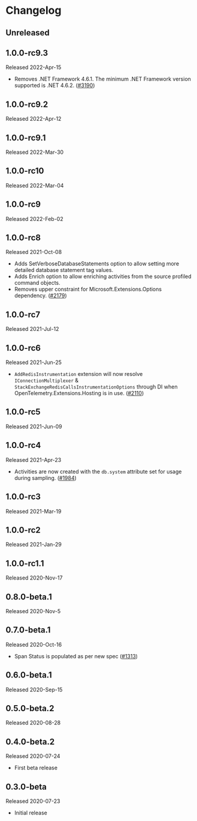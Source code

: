 # Changelog

## Unreleased

## 1.0.0-rc9.3

Released 2022-Apr-15

* Removes .NET Framework 4.6.1. The minimum .NET Framework
  version supported is .NET 4.6.2. ([#3190](https://github.com/open-telemetry/opentelemetry-dotnet/issues/3190))

## 1.0.0-rc9.2

Released 2022-Apr-12

## 1.0.0-rc9.1

Released 2022-Mar-30

## 1.0.0-rc10

Released 2022-Mar-04

## 1.0.0-rc9

Released 2022-Feb-02

## 1.0.0-rc8

Released 2021-Oct-08

* Adds SetVerboseDatabaseStatements option to allow setting more detailed database
  statement tag values.
* Adds Enrich option to allow enriching activities from the source profiled command
  objects.
* Removes upper constraint for Microsoft.Extensions.Options
  dependency. ([#2179](https://github.com/open-telemetry/opentelemetry-dotnet/pull/2179))

## 1.0.0-rc7

Released 2021-Jul-12

## 1.0.0-rc6

Released 2021-Jun-25

* `AddRedisInstrumentation` extension will now resolve `IConnectionMultiplexer`
  & `StackExchangeRedisCallsInstrumentationOptions` through DI when
  OpenTelemetry.Extensions.Hosting is in use.
  ([#2110](https://github.com/open-telemetry/opentelemetry-dotnet/pull/2110))

## 1.0.0-rc5

Released 2021-Jun-09

## 1.0.0-rc4

Released 2021-Apr-23

* Activities are now created with the `db.system` attribute set for usage
  during sampling. ([#1984](https://github.com/open-telemetry/opentelemetry-dotnet/pull/1984))

## 1.0.0-rc3

Released 2021-Mar-19

## 1.0.0-rc2

Released 2021-Jan-29

## 1.0.0-rc1.1

Released 2020-Nov-17

## 0.8.0-beta.1

Released 2020-Nov-5

## 0.7.0-beta.1

Released 2020-Oct-16

* Span Status is populated as per new spec
  ([#1313](https://github.com/open-telemetry/opentelemetry-dotnet/pull/1313))

## 0.6.0-beta.1

Released 2020-Sep-15

## 0.5.0-beta.2

Released 2020-08-28

## 0.4.0-beta.2

Released 2020-07-24

* First beta release

## 0.3.0-beta

Released 2020-07-23

* Initial release
